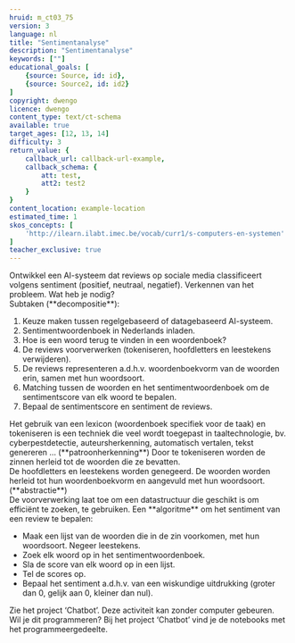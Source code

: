 ```yaml
---
hruid: m_ct03_75
version: 3
language: nl
title: "Sentimentanalyse"
description: "Sentimentanalyse"
keywords: [""]
educational_goals: [
    {source: Source, id: id}, 
    {source: Source2, id: id2}
]
copyright: dwengo
licence: dwengo
content_type: text/ct-schema
available: true
target_ages: [12, 13, 14]
difficulty: 3
return_value: {
    callback_url: callback-url-example,
    callback_schema: {
        att: test,
        att2: test2
    }
}
content_location: example-location
estimated_time: 1
skos_concepts: [
    'http://ilearn.ilabt.imec.be/vocab/curr1/s-computers-en-systemen'
]
teacher_exclusive: true
---
```


<context>
Ontwikkel een AI-systeem dat reviews op sociale media classificeert volgens sentiment (positief, neutraal, negatief).  
</div>
</context>
<decomposition>
Verkennen van het probleem. Wat heb je nodig? <br> Subtaken (**decompositie**):<br>
<ol>
    <li>Keuze maken tussen regelgebaseerd of datagebaseerd AI-systeem.</li>
    <li>Sentimentwoordenboek in Nederlands inladen.</li>
    <li>Hoe is een woord terug te vinden in een woordenboek?    </li>
    <li>De reviews voorverwerken (tokeniseren, hoofdletters en leestekens verwijderen).</li>
    <li>De reviews representeren a.d.h.v. woordenboekvorm van de woorden erin, samen met hun woordsoort.</li>
    <li>Matching tussen de woorden en het sentimentwoordenboek om de sentimentscore van elk woord te bepalen.</li>
    <li>Bepaal de sentimentscore en sentiment de reviews.</li>
</ol>
</decomposition>
<patternRecognition>
Het gebruik van een lexicon (woordenboek specifiek voor de taak) en tokeniseren is een techniek die veel wordt toegepast in taaltechnologie, bv. cyberpestdetectie, auteursherkenning,  automatisch vertalen, tekst genereren … (**patroonherkenning**)
</patternRecognition>
<abstraction>
Door te tokeniseren worden de zinnen herleid tot de woorden die ze bevatten. <br>
De hoofdletters en leestekens worden genegeerd. De woorden worden herleid tot hun woordenboekvorm en aangevuld met hun woordsoort.(**abstractie**)<br>
De voorverwerking laat toe om een datastructuur die geschikt is om efficiënt te zoeken, te gebruiken.
</abstraction>
<algorithms>
Een **algoritme** om het sentiment van een review te bepalen:<br>
<ul>
    <li>Maak een lijst van de woorden die in de zin voorkomen, met hun woordsoort. Negeer leestekens.</li>
    <li>Zoek elk woord op in het sentimentwoordenboek.</li>
    <li>Sla de score van elk woord op in een lijst.</li>
    <li>Tel de scores op.</li>
    <li>Bepaal het sentiment a.d.h.v. van een wiskundige uitdrukking (groter dan 0, gelijk aan 0, kleiner dan nul).</li>
</ul>
</algorithms>
<implementation>
Zie het project ‘Chatbot’. Deze activiteit kan zonder computer gebeuren.<br>
Wil je dit programmeren? Bij het project ‘Chatbot’ vind je de notebooks met het programmeergedeelte.
</implementation>

